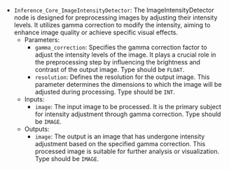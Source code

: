 - `Inference_Core_ImageIntensityDetector`: The ImageIntensityDetector node is designed for preprocessing images by adjusting their intensity levels. It utilizes gamma correction to modify the intensity, aiming to enhance image quality or achieve specific visual effects.
    - Parameters:
        - `gamma_correction`: Specifies the gamma correction factor to adjust the intensity levels of the image. It plays a crucial role in the preprocessing step by influencing the brightness and contrast of the output image. Type should be `FLOAT`.
        - `resolution`: Defines the resolution for the output image. This parameter determines the dimensions to which the image will be adjusted during processing. Type should be `INT`.
    - Inputs:
        - `image`: The input image to be processed. It is the primary subject for intensity adjustment through gamma correction. Type should be `IMAGE`.
    - Outputs:
        - `image`: The output is an image that has undergone intensity adjustment based on the specified gamma correction. This processed image is suitable for further analysis or visualization. Type should be `IMAGE`.
